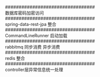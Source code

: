 ################################# <br> 
数据库密码加密访问 <br> 
################################# <br> 
spring-data-rest-jpa 整合 <br> 
################################# <br> 
CommandLineRunner 启动加载 <br> 
################################# <br> 
rabbitmq 同步消费 异步消费 <br> 
################################# <br> 
redis 整合 <br> 
################################# <br> 
controller层异常信息统一处理 <br> 
